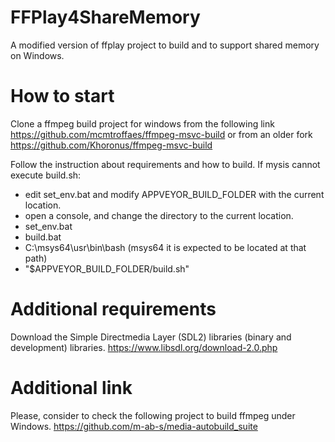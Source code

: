 # FFPlay4ShareMemory
A modified version of ffplay project to build and to support shared memory on Windows.

# How to start
Clone a ffmpeg build project for windows from the following link
https://github.com/mcmtroffaes/ffmpeg-msvc-build
or from an older fork
https://github.com/Khoronus/ffmpeg-msvc-build

Follow the instruction about requirements and how to build.
If mysis cannot execute build.sh:
 - edit set_env.bat and modify APPVEYOR_BUILD_FOLDER with the current location.
 - open a console, and change the directory to the current location.
 - set_env.bat
 - build.bat
 - C:\msys64\usr\bin\bash      (msys64 it is expected to be located at that path)
 - "$APPVEYOR_BUILD_FOLDER/build.sh"

# Additional requirements
Download the Simple Directmedia Layer (SDL2) libraries (binary and development) libraries.
https://www.libsdl.org/download-2.0.php




# Additional link
Please, consider to check the following project to build ffmpeg under Windows.
https://github.com/m-ab-s/media-autobuild_suite

